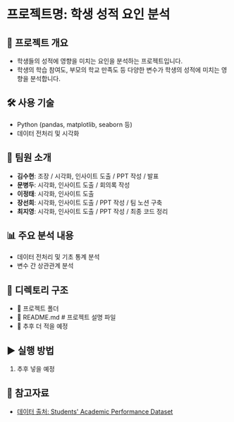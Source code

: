 # 프로젝트명: 학생 성적 요인 분석

## 📌 프로젝트 개요
- 학생들의 성적에 영향을 미치는 요인을 분석하는 프로젝트입니다.
- 학생의 학습 참여도, 부모의 학교 만족도 등 다양한 변수가 학생의 성적에 미치는 영향을 분석합니다.

## 🛠️ 사용 기술
- Python (pandas, matplotlib, seaborn 등)
- 데이터 전처리 및 시각화

## 👥 팀원 소개
- **김수현**: 조장 / 시각화, 인사이트 도출 / PPT 작성 / 발표
- **문병두**: 시각화, 인사이트 도출 / 회의록 작성
- **이정태**: 시각화, 인사이트 도출 
- **장선희**: 시각화, 인사이트 도출 / PPT 작성 / 팀 노션 구축
- **최지영**: 시각화, 인사이트 도출 / PPT 작성 / 최종 코드 정리

## 📊 주요 분석 내용
- 데이터 전처리 및 기초 통계 분석
- 변수 간 상관관계 분석

## 📂 디렉토리 구조
- 📂 프로젝트 폴더
- 📜 README.md # 프로젝트 설명 파일
- 📜 추후 더 적을 예정

## ▶️ 실행 방법
1. 추후 넣을 예정

## 📌 참고자료
- [데이터 출처: Students' Academic Performance Dataset](https://www.kaggle.com/datasets/aljarah/xAPI-Edu-Data/data)
